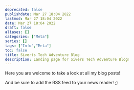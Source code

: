 ```yaml
---
deprecated: false
publishdate: Mar 27 18:04 2022
lastmod: Mar 27 18:04 2022
date: Mar 27 18:04 2022
draft: false
aliases: []
categories: ["Meta"]
series: []
tags: ["Info","Meta"]
toc: false
title: Siverts Tech Adventure Blog
description: Landing page for Sivers Tech Adventure Blog!
---
```


Here you are welcome to take a look at all my blog posts!

And be sure to add the RSS feed to your news reader! ;)
